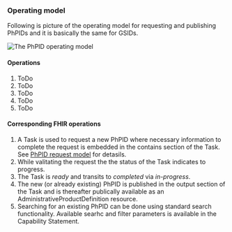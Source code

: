 ### Operating model

Following is picture of the operating model for requesting and publishing PhPIDs and it is basically the same for GSIDs. 

<img src="OperatingModel.png" alt="The PhPID operating model"/>
<br clear="all"/>

#### Operations
1. ToDo 
2. ToDo 
3. ToDo 
4. ToDo 
5. ToDo 

#### Corresponding FHIR operations 
1. A Task is used to request a new PhPID where necessary information to complete the request is embedded in the contains section of the Task. See <a href="PhPIDRequest.html">PhPID request model</a> for detasils.  
2. While valitating the request the the status of the Task indicates to progress.  
3. The Task is _ready_ and transits to _completed_ via _in-progress_. 
4. The new (or already existing) PhPID is published in the output section of the Task and is thereafter publically available as an AdministrativeProductDefinition resource.
5. Searching for an existing PhPID can be done using standard search functionality. Available searhc and filter parameters is available in the Capability Statement.